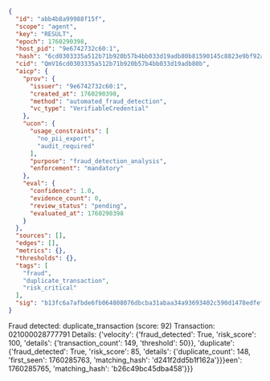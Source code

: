 ```json
{
  "id": "abb4b8a99988f15f",
  "scope": "agent",
  "key": "RESULT",
  "epoch": 1760290398,
  "host_pid": "9e6742732c60:1",
  "hash": "6cd0303335a512b71b920b57b4bb033d19adb80b81590145c8823e9bf92abf81",
  "cid": "QmV16cd0303335a512b71b920b57b4bb033d19adb80b",
  "aicp": {
    "prov": {
      "issuer": "9e6742732c60:1",
      "created_at": 1760290398,
      "method": "automated_fraud_detection",
      "vc_type": "VerifiableCredential"
    },
    "ucon": {
      "usage_constraints": [
        "no_pii_export",
        "audit_required"
      ],
      "purpose": "fraud_detection_analysis",
      "enforcement": "mandatory"
    },
    "eval": {
      "confidence": 1.0,
      "evidence_count": 0,
      "review_status": "pending",
      "evaluated_at": 1760290398
    }
  },
  "sources": [],
  "edges": [],
  "metrics": {},
  "thresholds": {},
  "tags": [
    "fraud",
    "duplicate_transaction",
    "risk_critical"
  ],
  "sig": "b13fc6a7afbde6fb064808076dbcba31abaa34a93693402c590d1478edfef903"
}
```

Fraud detected: duplicate_transaction (score: 92)
Transaction: 021000028777791
Details: {'velocity': {'fraud_detected': True, 'risk_score': 100, 'details': {'transaction_count': 149, 'threshold': 50}}, 'duplicate': {'fraud_detected': True, 'risk_score': 85, 'details': {'duplicate_count': 148, 'first_seen': 1760285763, 'matching_hash': 'd241f2dd5b1f162a'}}}een': 1760285765, 'matching_hash': 'b26c49bc45dba458'}}}